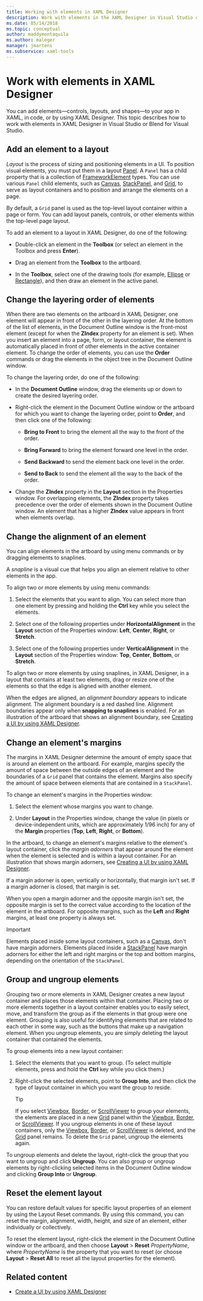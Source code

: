 ```yaml
---
title: Working with elements in XAML Designer
description: Work with elements in the XAML Designer in Visual Studio or Blend for Visual Studio and add elements—controls, layouts, and shapes—to your app in XAML.
ms.date: 05/14/2018
ms.topic: conceptual
author: maddymontaquila
ms.author: maleger
manager: jmartens
ms.subservice: xaml-tools
---
```

# Work with elements in XAML Designer

You can add elements—controls, layouts, and shapes—to your app in XAML, in code, or by using XAML Designer. This topic describes how to work with elements in XAML Designer in Visual Studio or Blend for Visual Studio.

## Add an element to a layout

*Layout* is the process of sizing and positioning elements in a UI. To position visual elements, you must put them in a layout [Panel](xref:Windows.UI.Xaml.Controls.Panel). A `Panel` has a child property that is a collection of [FrameworkElement](xref:Windows.UI.Xaml.FrameworkElement) types. You can use various `Panel` child elements, such as [Canvas](xref:Windows.UI.Xaml.Controls.Canvas), [StackPanel](xref:Windows.UI.Xaml.Controls.StackPanel), and [Grid](xref:Windows.UI.Xaml.Controls.Grid), to serve as layout containers and to position and arrange the elements on a page.

By default, a `Grid` panel is used as the top-level layout container within a page or form. You can add layout panels, controls, or other elements within the top-level page layout.

To add an element to a layout in XAML Designer, do one of the following:

- Double-click an element in the **Toolbox** (or select an element in the Toolbox and press **Enter**).

- Drag an element from the **Toolbox** to the artboard.

- In the **Toolbox**, select one of the drawing tools (for example, [Ellipse](xref:Windows.UI.Xaml.Shapes.Ellipse) or [Rectangle](xref:Windows.UI.Xaml.Shapes.Rectangle)), and then draw an element in the active panel.

## Change the layering order of elements

When there are two elements on the artboard in XAML Designer, one element will appear in front of the other in the layering order. At the bottom of the list of elements, in the Document Outline window is the front-most element (except for when the **ZIndex** property for an element is set). When you insert an element into a page, form, or layout container, the element is automatically placed in front of other elements in the active container element. To change the order of elements, you can use the **Order** commands or drag the elements in the object tree in the Document Outline window.

To change the layering order, do one of the following:

- In the **Document Outline** window, drag the elements up or down to create the desired layering order.

- Right-click the element in the Document Outline window or the artboard for which you want to change the layering order, point to **Order**, and then click one of the following:

  - **Bring to Front** to bring the element all the way to the front of the order.

  - **Bring Forward** to bring the element forward one level in the order.

  - **Send Backward** to send the element back one level in the order.

  - **Send to Back** to send the element all the way to the back of the order.

- Change the **ZIndex** property in the **Layout** section in the Properties window. For overlapping elements, the **ZIndex** property takes precedence over the order of elements shown in the Document Outline window. An element that has a higher **ZIndex** value appears in front when elements overlap.

## Change the alignment of an element

You can align elements in the artboard by using menu commands or by dragging elements to snaplines.

A *snapline* is a visual cue that helps you align an element relative to other elements in the app.

To align two or more elements by using menu commands:

1. Select the elements that you want to align. You can select more than one element by pressing and holding the **Ctrl** key while you select the elements.

2. Select one of the following properties under **HorizontalAlignment** in the **Layout** section of the Properties window: **Left**, **Center**, **Right**, or **Stretch**.

3. Select one of the following properties under **VerticalAlignment** in the **Layout** section of the Properties window: **Top**, **Center**, **Bottom**, or **Stretch**.

To align two or more elements by using snaplines, in XAML Designer, in a layout that contains at least two elements, drag or resize one of the elements so that the edge is aligned with another element.

When the edges are aligned, an *alignment boundary* appears to indicate alignment. The alignment boundary is a red dashed line. Alignment boundaries appear only when **snapping to snaplines** is enabled. For an illustration of the artboard that shows an alignment boundary, see [Creating a UI by using XAML Designer](../xaml-tools/creating-a-ui-by-using-xaml-designer-in-visual-studio.md).

## Change an element's margins

The margins in XAML Designer determine the amount of empty space that is around an element on the artboard. For example, margins specify the amount of space between the outside edges of an element and the boundaries of a  `Grid` panel that contains the element. Margins also specify the amount of space between elements that are contained in a `StackPanel`.

To change an element's margins in the Properties window:

1. Select the element whose margins you want to change.

2. Under **Layout** in the Properties window, change the value (in pixels or device-independent units, which are approximately 1/96 inch) for any of the **Margin** properties (**Top**, **Left**, **Right**, or **Bottom**).

In the artboard, to change an element's margins relative to the element's layout container, click the *margin adorners* that appear around the element when the element is selected and is within a layout container. For an illustration that shows margin adorners, see [Creating a UI by using XAML Designer](../xaml-tools/creating-a-ui-by-using-xaml-designer-in-visual-studio.md).

If a margin adorner is open, vertically or horizontally, that margin isn't set. If a margin adorner is closed, that margin is set.

When you open a margin adorner and the opposite margin isn't set, the opposite margin is set to the correct value according to the location of the element in the artboard. For opposite margins, such as the **Left** and **Right** margins, at least one property is always set.

> [!IMPORTANT]
> Elements placed inside some layout containers, such as a [Canvas](xref:Windows.UI.Xaml.Controls.Canvas), don't have margin adorners. Elements placed inside a [StackPanel](xref:Windows.UI.Xaml.Controls.StackPanel) have margin adorners for either the left and right margins or the top and bottom margins, depending on the orientation of the `StackPanel`.

## Group and ungroup elements

Grouping two or more elements in XAML Designer creates a new layout container and places those elements within that container. Placing two or more elements together in a layout container enables you to easily select, move, and transform the group as if the elements in that group were one element. Grouping is also useful for identifying elements that are related to each other in some way, such as the buttons that make up a navigation element. When you ungroup elements, you are simply deleting the layout container that contained the elements.

To group elements into a new layout container:

1. Select the elements that you want to group. (To select multiple elements, press and hold the **Ctrl** key while you click them.)

2. Right-click the selected elements, point to **Group Into**, and then click the type of layout container in which you want the group to reside.

    > [!TIP]
    > If you select [Viewbox](xref:Windows.UI.Xaml.Controls.Viewbox), [Border](xref:Windows.UI.Xaml.Controls.Border), or [ScrollViewer](xref:Windows.UI.Xaml.Controls.ScrollViewer) to group your elements, the elements are placed in a new [Grid](xref:Windows.UI.Xaml.Controls.Grid) panel within the [Viewbox](xref:Windows.UI.Xaml.Controls.Viewbox), [Border](xref:Windows.UI.Xaml.Controls.Border), or [ScrollViewer](xref:Windows.UI.Xaml.Controls.ScrollViewer). If you ungroup elements in one of these layout containers, only the [Viewbox](xref:Windows.UI.Xaml.Controls.Viewbox), [Border](xref:Windows.UI.Xaml.Controls.Border), or [ScrollViewer](xref:Windows.UI.Xaml.Controls.ScrollViewer) is deleted, and the [Grid](xref:Windows.UI.Xaml.Controls.Grid) panel remains. To delete the `Grid` panel, ungroup the elements again.

To ungroup elements and delete the layout, right-click the group that you want to ungroup and click **Ungroup**. You can also group or ungroup elements by right-clicking selected items in the Document Outline window and clicking **Group Into** or **Ungroup**.

## Reset the element layout

You can restore default values for specific layout properties of an element by using the Layout Reset commands. By using this command, you can reset the margin, alignment, width, height, and size of an element, either individually or collectively.

To reset the element layout, right-click the element in the Document Outline window or the artboard, and then choose **Layout** > **Reset** *PropertyName*, where *PropertyName* is the property that you want to reset (or choose **Layout** > **Reset All** to reset all the layout properties for the element).

## Related content

- [Create a UI by using XAML Designer](../xaml-tools/creating-a-ui-by-using-xaml-designer-in-visual-studio.md)
